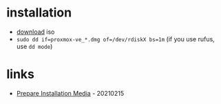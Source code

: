 # installation

* [download](https://www.proxmox.com/en/downloads/category/iso-images-pve) iso
* `sudo dd if=proxmox-ve_*.dmg of=/dev/rdiskX bs=1m` (if you use rufus, use `dd mode`)

# links

* [Prepare Installation Media](https://pve.proxmox.com/wiki/Prepare_Installation_Media) - 20210215
